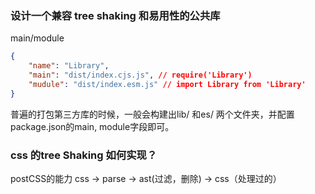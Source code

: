 ### 设计一个兼容 tree shaking 和易用性的公共库
main/module
```json
{
    "name": "Library",
    "main": "dist/index.cjs.js", // require('Library')
    "mudule": "dist/index.esm.js" // import Library from 'Library'
}
```
普遍的打包第三方库的时候，一般会构建出lib/ 和es/ 两个文件夹，并配置package.json的main, module字段即可。


### css 的tree Shaking 如何实现？
postCSS的能力
css -> parse -> ast(过滤，删除) -> css（处理过的）  